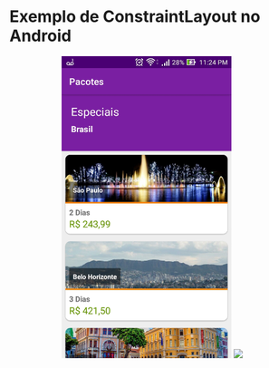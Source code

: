 # Exemplo de ConstraintLayout no Android

<p align="center">
  <img src="https://github.com/khalleb/ExemploConstraintLayoutAndroid/blob/master/imagem/img01.jpeg" width="300">
  <img src="https://github.com/khalleb/ExemploConstraintLayoutAndroid/blob/master/imagem/img01.gif" width="300">
</p>
